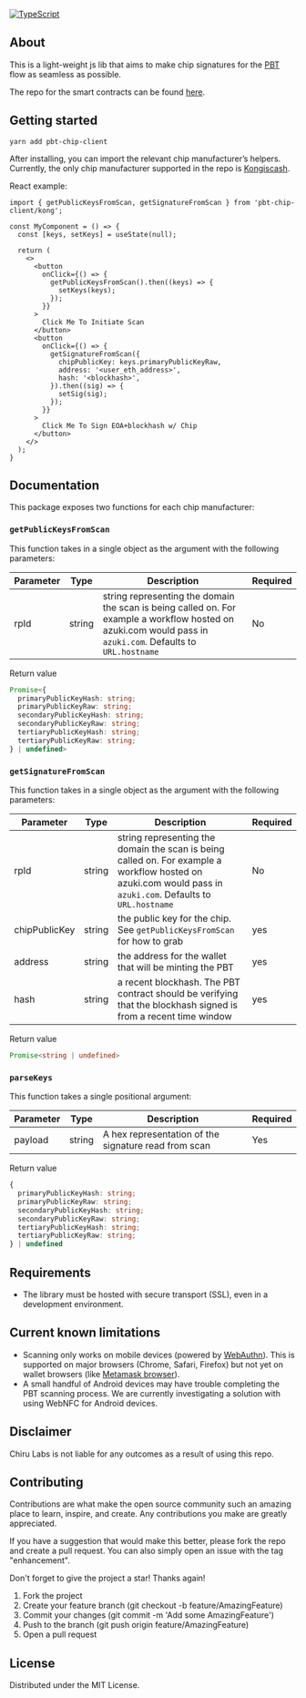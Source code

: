 [![TypeScript](https://badges.frapsoft.com/typescript/code/typescript.png?v=101)](https://www.typescriptlang.org/)

## About

This is a light-weight js lib that aims to make chip signatures for the [PBT](http://pbt.io/) flow as seamless as possible.

The repo for the smart contracts can be found [here](https://github.com/chiru-labs/pbt).

## Getting started

```
yarn add pbt-chip-client
```

After installing, you can import the relevant chip manufacturer’s helpers. Currently, the only chip manufacturer supported in the repo is [Kongiscash](https://twitter.com/kongiscash).

React example:

```tsx
import { getPublicKeysFromScan, getSignatureFromScan } from 'pbt-chip-client/kong';

const MyComponent = () => {
  const [keys, setKeys] = useState(null);

  return (
    <>
      <button
        onClick={() => {
          getPublicKeysFromScan().then((keys) => {
            setKeys(keys);
          });
        }}
      >
        Click Me To Initiate Scan
      </button>
      <button
        onClick={() => {
          getSignatureFromScan({
            chipPublicKey: keys.primaryPublicKeyRaw,
            address: '<user_eth_address>',
            hash: '<blockhash>',
          }).then((sig) => {
            setSig(sig);
          });
        }}
      >
        Click Me To Sign EOA+blockhash w/ Chip
      </button>
    </>
  );
}
```

## Documentation

This package exposes two functions for each chip manufacturer:

### `getPublicKeysFromScan`

This function takes in a single object as the argument with the following parameters:

| Parameter | Type | Description | Required |
| ------------- | ------------- | ------------- | ------------- |
| rpId | string | string representing the domain the scan is being called on. For example a workflow hosted on azuki.com would pass in `azuki.com`. Defaults to `URL.hostname` | No |

Return value

```ts
Promise<{
  primaryPublicKeyHash: string;
  primaryPublicKeyRaw: string;
  secondaryPublicKeyHash: string;
  secondaryPublicKeyRaw: string;
  tertiaryPublicKeyHash: string;
  tertiaryPublicKeyRaw: string;
} | undefined>
```


### `getSignatureFromScan`

This function takes in a single object as the argument with the following parameters:

| Parameter | Type | Description | Required |
| ------------- | ------------- | ------------- | ------------- |
| rpId | string | string representing the domain the scan is being called on. For example a workflow hosted on azuki.com would pass in `azuki.com`. Defaults to `URL.hostname` | No |
| chipPublicKey | string | the public key for the chip. See `getPublicKeysFromScan` for how to grab | yes |
| address | string | the address for the wallet that will be minting the PBT | yes |
| hash | string | a recent blockhash. The PBT contract should be verifying that the blockhash signed is from a recent time window | yes |

Return value

```ts
Promise<string | undefined>
```

### `parseKeys`

This function takes a single positional argument:

| Parameter | Type | Description | Required |
| ------------- | ------------- | ------------- | ------------- |
| payload | string | A hex representation of the signature read from scan  | Yes |

Return value

```ts
{
  primaryPublicKeyHash: string;
  primaryPublicKeyRaw: string;
  secondaryPublicKeyHash: string;
  secondaryPublicKeyRaw: string;
  tertiaryPublicKeyHash: string;
  tertiaryPublicKeyRaw: string;
} | undefined
```

## Requirements

- The library must be hosted with secure transport (SSL), even in a development environment.

## Current known limitations

- Scanning only works on mobile devices (powered by [WebAuthn](https://webauthn.guide/)). This is supported on major browsers (Chrome, Safari, Firefox) but not yet on wallet browsers (like [Metamask browser](https://github.com/MetaMask/metamask-mobile/issues/4974)).
- A small handful of Android devices may have trouble completing the PBT scanning process. We are currently investigating a solution with using WebNFC for Android devices.

## Disclaimer

Chiru Labs is not liable for any outcomes as a result of using this repo.

## Contributing

Contributions are what make the open source community such an amazing place to learn, inspire, and create. Any contributions you make are greatly appreciated.

If you have a suggestion that would make this better, please fork the repo and create a pull request. You can also simply open an issue with the tag "enhancement".

Don't forget to give the project a star! Thanks again!

1. Fork the project
2. Create your feature branch (git checkout -b feature/AmazingFeature)
3. Commit your changes (git commit -m 'Add some AmazingFeature')
4. Push to the branch (git push origin feature/AmazingFeature)
5. Open a pull request

<!-- LICENSE -->

## License

Distributed under the MIT License.
